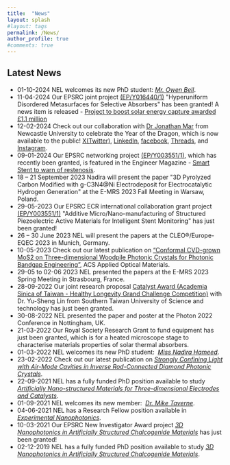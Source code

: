 ```yaml
---
title:  "News"
layout: splash
#layout: tags
permalink: /News/
author_profile: true
#comments: true
---
```

## Latest News 
* 01-10-2024 NEL welcomes its new PhD student: [*Mr. Owen Bell*]().
* 11-04-2024 Our EPSRC joint project [(EP/Y016440/1)](https://gow.epsrc.ukri.org/NGBOViewGrant.aspx?GrantRef=EP/Y016440/1) "Hyperuniform Disordered Metasurfaces for Selective Absorbers" has been granted! A news item is released - [Project to boost solar energy capture awarded £1.1 million](https://www.surrey.ac.uk/news/project-boost-solar-energy-capture-awarded-ps11-million)
* 12-02-2024 Check out our collaboration with [Dr Jonathan Mar](https://www.ncl.ac.uk/maths-physics/people/profile/jonathanmar.html) from Newcastle University to celebrate the Year of the Dragon, which is now available to the public! [X(Twitter)](https://twitter.com/uniofnewcastle/status/1757087966915100744?s=46), [LinkedIn](https://www.linkedin.com/feed/update/urn:li:activity:7162958926999724032/), [facebook](https://www.facebook.com/photo/?fbid=789631799858393&set=pcb.789631946525045), [Threads](https://www.threads.net/@newcastleuni/post/C3QLcUPtYmc), and [Instagram](https://www.instagram.com/p/C3Qg-l3taU5/?utm_source=ig_web_copy_link&igsh=MzRlODBiNWFlZA==).
* 09-01-2024 Our EPSRC networking project [(EP/Y003551/1)](https://gow.epsrc.ukri.org/NGBOViewGrant.aspx?GrantRef=EP/Y003551/1), which has recently been granted, is featured in the Engineer Magazine - [Smart Stent to warn of restenosis](https://www.theengineer.co.uk/content/news/smart-stent-to-warn-of-restenosis).
* 18 – 21 September 2023 Nadira will present the paper "3D Pyrolyzed Carbon Modified with g-C3N4@Ni Electrodeposit for Electrocatalytic Hydrogen Generation" at the E-MRS 2023 Fall Meeting in Warsaw, Poland.
* 29-05-2023 Our EPSRC ECR international collaboration grant project  [(EP/Y003551/1)](https://gow.epsrc.ukri.org/NGBOViewGrant.aspx?GrantRef=EP/Y003551/1) "Additive Micro/Nano-manufacturing of Structured Piezoelectric Active Materials for Intelligent Stent Monitoring" has just been granted!
* 26 – 30 June 2023 NEL will present the papers at the CLEO®/Europe-EQEC 2023 in Munich, Germany.
* 10-05-2023 Check out our latest publication on [“Conformal CVD-grown MoS2 on Three-dimensional Woodpile Photonic Crystals for Photonic Bandgap Engineering”](https://doi.org/10.1021/acsaom.3c00055), ACS Applied Optical Materials. 
* 29-05 to 02-06 2023 NEL presented the papers at the E-MRS 2023 Spring Meeting in Strasbourg, France.
* 28-09-2022 Our joint research proposal [Catalyst Award (Academia Sinica of Taiwan - Healthy Longevity Grand Challenge Competition)](https://healthylongevitychallenge.org/winners/additive-nano-manufacturing-of-multi-functional-materials-for-smart-stents-sensing/) with Dr. Yu-Sheng Lin from Southern Taiwan University of Science and technology has just been granted.
* 30-08-2022 NEL presented the paper and poster at the Photon 2022 Conference in Nottingham, UK.
* 21-03-2022 Our Royal Society Research Grant to fund equipment has just been granted, which is for a heated microscope stage to characterise materials properties of solar thermal absorbers.
* 01-03-2022 NEL welcomes its new PhD student:  [*Miss Nadira Hameed*](https://www.linkedin.com/in/nadira-hameed94/). 
* 23-02-2022 Check out our latest publication on [*Strongly Confining Light with Air-Mode Cavities in Inverse Rod-Connected Diamond Photonic Crystals*](https://doi.org/10.3390/cryst12030303).
* 22-09-2021 NEL has a fully funded PhD position available to study [*Artificially Nano-structured Materials for Three-dimensional Electrodes and Catalysts*](https://www.findaphd.com/phds/project/design-of-artificially-nano-structured-materials-for-three-dimensional-electrodes-and-catalysts-advert-reference-fac21-ee-mpee-hodaniel/?p133766).
* 01-09-2021 NEL welcomes its new member:  [*Dr. Mike Taverne*](https://www.northumbria.ac.uk/about-us/our-staff/t/mike-taverne/). 
* 04-06-2021 NEL has a Research Fellow position available in [*Experimental Nanophotonics*](https://www.jobs.ac.uk/job/CGK693/research-fellow-in-experimental-nanophotonics).
* 10-03-2021 Our EPSRC New Investigator Award project [*3D Nanophotonics in Artificially Structured Chalcogenide Materials*](https://gow.epsrc.ukri.org/NGBOViewGrant.aspx?GrantRef=EP/V040030/1) has just been granted! 
* 02-12-2019 NEL has a fully funded PhD position available to study [*3D Nanophotonics in Artificially Structured Chalcogenide Materials*](https://www.findaphd.com/phds/project/3d-nanophotonics-in-artificially-structured-chalcogenide-materials-advert-reference-rdf20-ee-mpee-ho/?p116077).
